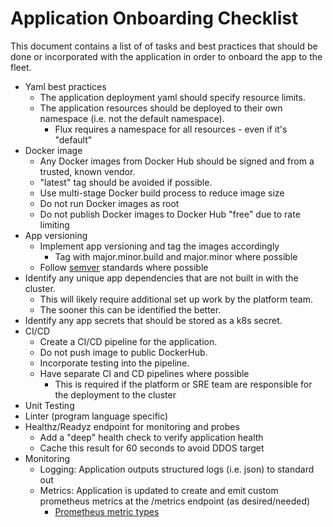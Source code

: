 # Application Onboarding Checklist

This document contains a list of of tasks and best practices that should be done or incorporated with the application in order to onboard the app to the fleet.

* Yaml best practices
  * The application deployment yaml should specify resource limits.
  * The application resources should be deployed to their own namespace (i.e. not the default namespace).
    * Flux requires a namespace for all resources - even if it's "default"
* Docker image
  * Any Docker images from Docker Hub should be signed and from a trusted, known vendor.
  * "latest" tag should be avoided if possible.
  * Use multi-stage Docker build process to reduce image size
  * Do not run Docker images as root
  * Do not publish Docker images to Docker Hub "free" due to rate limiting
* App versioning
  * Implement app versioning and tag the images accordingly
    * Tag with major.minor.build and major.minor where possible
  * Follow [semver](https://semver.org/) standards where possible
* Identify any unique app dependencies that are not built in with the cluster.
  * This will likely require additional set up work by the platform team.
  * The sooner this can be identified the better.
* Identify any app secrets that should be stored as a k8s secret.
* CI/CD
  * Create a CI/CD pipeline for the application.
  * Do not push image to public DockerHub.
  * Incorporate testing into the pipeline.
  * Have separate CI and CD pipelines where possible
    * This is required if the platform or SRE team are responsible for the deployment to the cluster
* Unit Testing
* Linter (program language specific)
* Healthz/Readyz endpoint for monitoring and probes
  * Add a "deep" health check to verify application health
  * Cache this result for 60 seconds to avoid DDOS target
* Monitoring
  * Logging: Application outputs structured logs (i.e. json) to standard out
  * Metrics: Application is updated to create and emit custom prometheus metrics at the /metrics endpoint (as desired/needed)
    * [Prometheus metric types](https://prometheus.io/docs/concepts/metric_types/)
